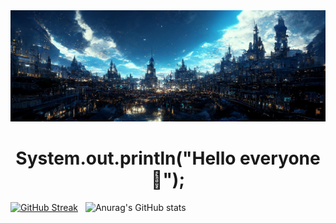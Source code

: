 <img src="https://github.com/Lawhoer/Lawhoer/blob/main/wsdfwef.jfif"> 
<h1 align="center"> System.out.println("Hello everyone 👋"); </h1>

   [![GitHub Streak](https://streak-stats.demolab.com?user=Lawhoer&theme=dracula)](https://git.io/streak-stats)
   &nbsp;
   ![Anurag's GitHub stats](https://github-readme-stats.vercel.app/api?username=Lawhoer&show_icons=true&theme=dracula)





